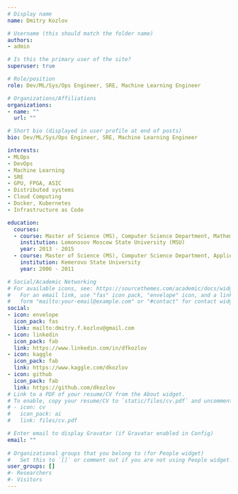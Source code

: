 ```yaml
---
# Display name
name: Dmitry Kozlov

# Username (this should match the folder name)
authors:
- admin

# Is this the primary user of the site?
superuser: true

# Role/position
role: Dev/ML/Sys/Ops Engineer, SRE, Machine Learning Engineer

# Organizations/Affiliations
organizations:
- name: ""
  url: ""

# Short bio (displayed in user profile at end of posts)
bio: Dev/ML/Sys/Ops Engineer, SRE, Machine Learning Engineer

interests:
- MLOps
- DevOps
- Machine Learning
- SRE
- GPU, FPGA, ASIC
- Distributed systems
- Cloud Computing 
- Docker, Kubernetes
- Infrastructure as Code

education:
  courses:
  - course: Master of Science (MS), Computer Science Department, Mathematical and Computer Methods of Image Processing
    institution: Lomonosov Moscow State University (MSU)
    year: 2013 - 2015
  - course: Master of Science (MS), Computer Science Department, Applied mathematics division
    institution: Kemerovo State University
    year: 2006 - 2011

# Social/Academic Networking
# For available icons, see: https://sourcethemes.com/academic/docs/widgets/#icons
#   For an email link, use "fas" icon pack, "envelope" icon, and a link in the
#   form "mailto:your-email@example.com" or "#contact" for contact widget.
social:
- icon: envelope
  icon_pack: fas
  link: mailto:dmitry.f.kozlov@gmail.com
- icon: linkedin
  icon_pack: fab
  link: https://www.linkedin.com/in/dfkozlov
- icon: kaggle
  icon_pack: fab
  link: https://www.kaggle.com/dkozlov
- icon: github
  icon_pack: fab
  link: https://github.com/dkozlov
# Link to a PDF of your resume/CV from the About widget.
# To enable, copy your resume/CV to `static/files/cv.pdf` and uncomment the lines below.  
# - icon: cv
#   icon_pack: ai
#   link: files/cv.pdf

# Enter email to display Gravatar (if Gravatar enabled in Config)
email: ""
  
# Organizational groups that you belong to (for People widget)
#   Set this to `[]` or comment out if you are not using People widget.  
user_groups: []
#- Researchers
#- Visitors
---
```

